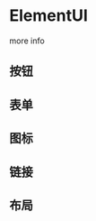 # ElementUI


<script setup>
import ELButton from '../component/examples/ELButton.vue'
import ELForm from '../component/examples/ELForm.vue'
import ELIcon from '../component/examples/ELIcon.vue'
import ELLink from '../component/examples/ELLink.vue'
import ELLayout from '../component/examples/ELLayout.vue'
</script>

<el-link href="https://element.eleme.cn/#/zh-CN/component/" target="_blank" type="primary">more info</el-link>

## 按钮
<ELButton />

## 表单
<ELForm />

## 图标
<ELIcon />

## 链接
<ELLink />

## 布局
<ELLayout />









